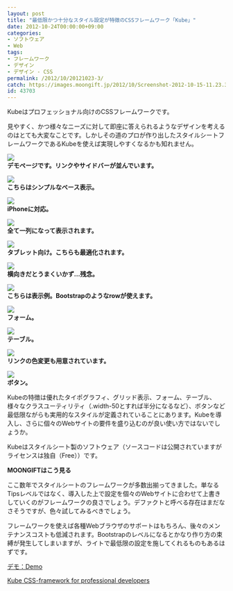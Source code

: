 ```yaml
---
layout: post
title: "最低限かつ十分なスタイル設定が特徴のCSSフレームワーク「Kube」"
date: 2012-10-24T00:00:00+09:00
categories:
- ソフトウェア
- Web
tags: 
- フレームワーク
- デザイン
- デザイン - CSS
permalink: /2012/10/20121023-3/
catch: https://images.moongift.jp/2012/10/Screenshot-2012-10-15-11.23.35_thumb.png
id: 43703
---
```

Kubeはプロフェッショナル向けのCSSフレームワークです。

  

見やすく、かつ様々なニーズに対して即座に答えられるようなデザインを考えるのはとても大変なことです。しかしその道のプロが作り出したスタイルシートフレームワークであるKubeを使えば実現しやすくなるかも知れません。

  

[![](https://images.moongift.jp/2012/10/Screenshot-2012-10-15-11.21.14_thumb.png)](https://images.moongift.jp/2012/10/Screenshot-2012-10-15-11.21.14.png)  
**デモページです。リンクやサイドバーが並んでいます。**

  

[![](https://images.moongift.jp/2012/10/Screenshot-2012-10-15-11.21.35_thumb.png)](https://images.moongift.jp/2012/10/Screenshot-2012-10-15-11.21.35.png)  
**こちらはシンプルなベース表示。**

  

[![](https://images.moongift.jp/2012/10/Screenshot-2012-10-15-11.22.33_thumb.png)](https://images.moongift.jp/2012/10/Screenshot-2012-10-15-11.22.33.png)  
**iPhoneに対応。**

  

[![](https://images.moongift.jp/2012/10/Screenshot-2012-10-15-11.22.39_thumb.png)](https://images.moongift.jp/2012/10/Screenshot-2012-10-15-11.22.39.png)  
**全て一列になって表示されます。**

  

[![](https://images.moongift.jp/2012/10/Screenshot-2012-10-15-11.23.08_thumb.png)](https://images.moongift.jp/2012/10/Screenshot-2012-10-15-11.23.08.png)  
**タブレット向け。こちらも最適化されます。**

  

[![](https://images.moongift.jp/2012/10/Screenshot-2012-10-15-11.23.35_thumb.png)](https://images.moongift.jp/2012/10/Screenshot-2012-10-15-11.23.35.png)  
**横向きだとうまくいかず…残念。**

  

[![](https://images.moongift.jp/2012/10/Screenshot-2012-10-15-11.24.28_thumb.png)](https://images.moongift.jp/2012/10/Screenshot-2012-10-15-11.24.28.png)  
**こちらは表示例。Bootstrapのようなrowが使えます。**

  

[![](https://images.moongift.jp/2012/10/Screenshot-2012-10-15-11.24.32_thumb.png)](https://images.moongift.jp/2012/10/Screenshot-2012-10-15-11.24.32.png)  
**フォーム。**

  

[![](https://images.moongift.jp/2012/10/Screenshot-2012-10-15-11.24.35_thumb.png)](https://images.moongift.jp/2012/10/Screenshot-2012-10-15-11.24.35.png)  
**テーブル。**

  

[![](https://images.moongift.jp/2012/10/Screenshot-2012-10-15-11.24.40_thumb.png)](https://images.moongift.jp/2012/10/Screenshot-2012-10-15-11.24.40.png)  
**リンクの色変更も用意されています。**

  

[![](https://images.moongift.jp/2012/10/Screenshot-2012-10-15-11.24.44_thumb.png)](https://images.moongift.jp/2012/10/Screenshot-2012-10-15-11.24.44.png)  
**ボタン。**

  

Kubeの特徴は優れたタイポグラフィ、グリッド表示、フォーム、テーブル、様々なクラスユーティリティ（.width-50とすれば半分になるなど）、ボタンなど最低限ながらも実用的なスタイルが定義されていることにあります。Kubeを導入し、さらに個々のWebサイトの要件を盛り込むのが良い使い方ではないでしょうか。

  

Kubeはスタイルシート製のソフトウェア（ソースコードは公開されていますがライセンスは独自（Free））です。

  
  
  

**MOONGIFTはこう見る**

  

ここ数年でスタイルシートのフレームワークが多数出揃ってきました。単なるTipsレベルではなく、導入した上で設定を個々のWebサイトに合わせて上書きしていくのがフレームワークの良さでしょう。デファクトと呼べる存在はまだなさそうですが、色々試してみるべきでしょう。

  

フレームワークを使えば各種Webブラウザのサポートはもちろん、後々のメンテナンスコストも低減されます。Bootstrapのレベルになるとかなり作り方の束縛が発生してしまいますが、ライトで最低限の設定を施してくれるものもあるはずです。

  

[デモ：Demo](http://imperavi.com/kube/demo/)

  

[Kube CSS-framework for professional developers](http://imperavi.com/kube/)

